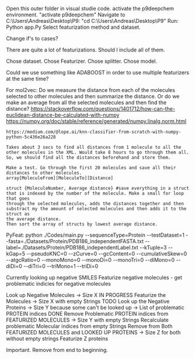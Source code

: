 Open this outer folder in visual studie code.
activate the p9deepchem environment. "activate p9deepchem"
Navigate to C:\Users\Andreas\Desktop\P9: "cd C:\Users\Andreas\Desktop\P9"
Run: Python app.Py
Select featurization method and dataset.




Change if's to cases?




There are quite a lot of featurizations. Should I include all of them.



Chose dataset.
Chose Featurizer.
Chose splitter.
Chose model.


Could we use something like ADABOOST in order to use multiple featurizers at the same time?



For mol2vec:
    Do we measure the distance from each of the molecules selected to other molecules and then summarize the distance.
    Or do we make an average from all the selected molecules and then find the distance?
    https://stackoverflow.com/questions/1401712/how-can-the-euclidean-distance-be-calculated-with-numpy
    https://numpy.org/doc/stable/reference/generated/numpy.linalg.norm.html

    https://medium.com/@lope.ai/knn-classifier-from-scratch-with-numpy-python-5c436e26a228

    Takes about 3 secs to find all distances from 1 molecule to all the other molecules in the XML. Would take 8 hours to go through them all.
    So, we should find all the distances beforehand and store them.

    Make a test. Go through the first 20 molecules and save all their distances to other molecules.
    array[MoleculeFrom][MoleculeTo][Distance]

    struct {MoleculeNumber, Average distance} #save everything in a struct that is indexed by the number of the molecule. Make a small for loop that goes
    through the selected molecules, adds the distances together and then substract my the amount of selected molecules and then adds it to the struct as
    the average distance.
    Then sort the array of structs by lowest average distance.




PyFeat:
    python ./Codes/main.py --sequenceType=Protein --testDataset=1 --fasta=./Datasets/Protein/PDB186_independentFASTA.txt --label=./Datasets/Protein/PDB186_independentLabel.txt --kTuple=3 --kGap=5 --pseudoKNC=0 --zCurve=0 --gcContent=0 --cumulativeSkew=0 --atgcRatio=0 --monoMono=0 --monoDi=0 --monoTri=0 --diMono=0 --diDi=0 --diTri=0 --triMono=1 --triDi=0



Currently looking up negative SMILES
Featurize negative molecules - get problematic indicies for negative molecules

Look up Negative Molecules -> Size X                                                                                    IN PROGRESS
Featurize the Molecules -> Size X with empty Strings                                                                    TODO
Look up the Negative Proteins -> Size Y because some can't be looked up -> List of problematic PROTEIN indices          DONE
Remove Problematic PROTEIN indices from FEATURIZED MOLECULES -> Size Y with empty Strings
Recalculate problematic Molecular indices from empty Strings
Remove from Both FEATURIZED MOLECULES and LOOKED UP PROTEINS -> Size Z for both without empty strings
Featurize Z proteins

Important. Remove from end to beginning.